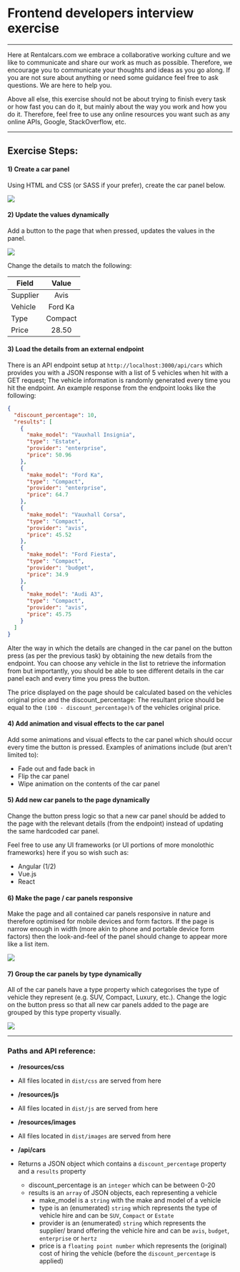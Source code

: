 # Frontend developers interview exercise

___

Here at Rentalcars.com we embrace a collaborative working culture and we like to communicate and share our work as much as possible. Therefore, we encourage you to communicate your thoughts and ideas as you go along. If you are not sure about anything or need some guidance feel free to ask questions. We are here to help you.

Above all else, this exercise should not be about trying to finish every task or how fast you can do it, but mainly about the way you work and how you do it. Therefore, feel free to use any online resources you want such as any online APIs, Google, StackOverflow, etc.

___

## Exercise Steps:
#### 1) Create a car panel
Using HTML and CSS (or SASS if your prefer), create the car panel below.

![](dist/images/FED_Task-Car_Panel.png)


#### 2) Update the values dynamically
Add a button to the page that when pressed, updates the values in the panel.

![](dist/images/FED_Task-Button.png)

Change the details to match the following:

| Field         | Value         |
| ------------- |:-------------:|
| Supplier      | Avis          |
| Vehicle       | Ford Ka       |
| Type          | Compact       |
| Price         | 28.50         |


#### 3) Load the details from an external endpoint
There is an API endpoint setup at `http://localhost:3000/api/cars` which provides you with a JSON response with a list of 5 vehicles when hit with a GET request; The vehicle information is randomly generated every time you hit the endpoint. An example response from the endpoint looks like the following:
```JSON
{
  "discount_percentage": 10,
  "results": [
    {
      "make_model": "Vauxhall Insignia",
      "type": "Estate",
      "provider": "enterprise",
      "price": 50.96
    },
    {
      "make_model": "Ford Ka",
      "type": "Compact",
      "provider": "enterprise",
      "price": 64.7
    },
    {
      "make_model": "Vauxhall Corsa",
      "type": "Compact",
      "provider": "avis",
      "price": 45.52
    },
    {
      "make_model": "Ford Fiesta",
      "type": "Compact",
      "provider": "budget",
      "price": 34.9
    },
    {
      "make_model": "Audi A3",
      "type": "Compact",
      "provider": "avis",
      "price": 45.75
    }
  ]
}
```

Alter the way in which the details are changed in the car panel on the button press (as per the previous task) by obtaining the new details from the endpoint. You can choose any vehicle in the list to retrieve the information from but importantly, you should be able to see different details in the car panel each and every time you press the button.

The price displayed on the page should be calculated based on the vehicles original price and the discount_percentage: The resultant price should be equal to the `(100 - discount_percentage)%` of the vehicles original price.


#### 4) Add animation and visual effects to the car panel
Add some animations and visual effects to the car panel which should occur every time the button is pressed. Examples of animations include (but aren't limited to):
 - Fade out and fade back in
 - Flip the car panel
 - Wipe animation on the contents of the car panel


#### 5) Add new car panels to the page dynamically
Change the button press logic so that a new car panel should be added to the page with the relevant details (from the endpoint) instead of updating the same hardcoded car panel.

Feel free to use any UI frameworks (or UI portions of more monolothic frameworks) here if you so wish such as:
 - Angular (1/2)
 - Vue.js
 - React


#### 6) Make the page / car panels responsive
Make the page and all contained car panels responsive in nature and therefore optimised for mobile devices and form factors. If the page is narrow enough in width (more akin to phone and portable device form factors) then the look-and-feel of the panel should change to appear more like a list item.

![](dist/images/FED_Task-Car_Panel_Responsive.png)


#### 7) Group the car panels by type dynamically
All of the car panels have a type property which categorises the type of vehicle they represent (e.g. SUV, Compact, Luxury, etc.). Change the logic on the button press so that all new car panels added to the page are grouped by this type property visually.

![](dist/images/FED_Task-Full_Page.png)

___

### Paths and API reference:

- **/resources/css**
 - All files located in `dist/css` are served from here


- **/resources/js**
 - All files located in `dist/js` are served from here


- **/resources/images**
 - All files located in `dist/images` are served from here


- **/api/cars**
 - Returns a JSON object which contains a `discount_percentage` property and a `results` property
   - discount_percentage is an `integer` which can be between 0-20
   - results is an `array` of JSON objects, each representing a vehicle
     - make_model is a `string` with the make and model of a vehicle
     - type is an (enumerated) `string` which represents the type of vehicle hire and can be `SUV`, `Compact` or `Estate`
     - provider is an (enumerated) `string` which represents the supplier/ brand offering the vehicle hire and can be `avis`, `budget`, `enterprise` or `hertz`
     - price is a `floating point number` which represents the (original) cost of hiring the vehicle (before the `discount_percentage` is applied)
